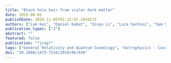```yaml
---
title: "Black hole hair from scalar dark matter"
date: 2019-06-01
publishDate: 2019-11-06T01:22:47.165927Z
authors: ["Lam Hui", "Daniel Kabat", "Xinyu Li", "Luca Santoni", "Sam S.~C. Wong"]
publication_types: ["2"]
abstract: ""
featured: false
publication: "*jcap*"
tags: ["General Relativity and Quantum Cosmology", "Astrophysics - Cosmology and Nongalactic Astrophysics", "High Energy Physics - Theory"]
doi: "10.1088/1475-7516/2019/06/038"
---
```


